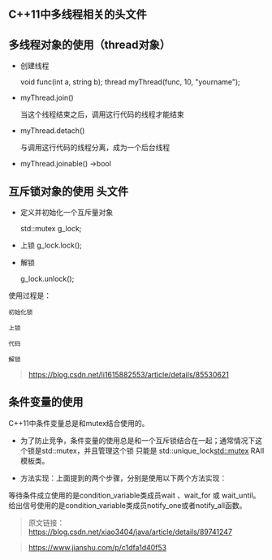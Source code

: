 ## C++11中多线程相关的头文件 <thread>

## 多线程对象的使用（thread对象）

* 创建线程

	void func(int a, string b);
	thread myThread(func, 10, "yourname");

* myThread.join()

	当这个线程结束之后，调用这行代码的线程才能结束

* myThread.detach()

	与调用这行代码的线程分离，成为一个后台线程

* myThread.joinable() ->bool
## 互斥锁对象的使用 头文件<mutex>

* 定义并初始化一个互斥量对象

	std::mutex g_lock;

* 上锁
	g_lock.lock();

* 解锁

	g_lock.unlock();

使用过程是：

	初始化锁

	上锁

	代码

	解锁

> https://blog.csdn.net/li1615882553/article/details/85530621

## 条件变量的使用

C++11中条件变量总是和mutex结合使用的。

* 为了防止竞争，条件变量的使用总是和一个互斥锁结合在一起；通常情况下这个锁是std::mutex，并且管理这个锁 只能是 std::unique_lock<std::mutex> RAII模板类。

* 方法实现：上面提到的两个步骤，分别是使用以下两个方法实现：

等待条件成立使用的是condition_variable类成员wait 、wait_for 或 wait_until。
给出信号使用的是condition_variable类成员notify_one或者notify_all函数。

> 原文链接：https://blog.csdn.net/xiao3404/java/article/details/89741247
 
> https://www.jianshu.com/p/c1dfa1d40f53

	
